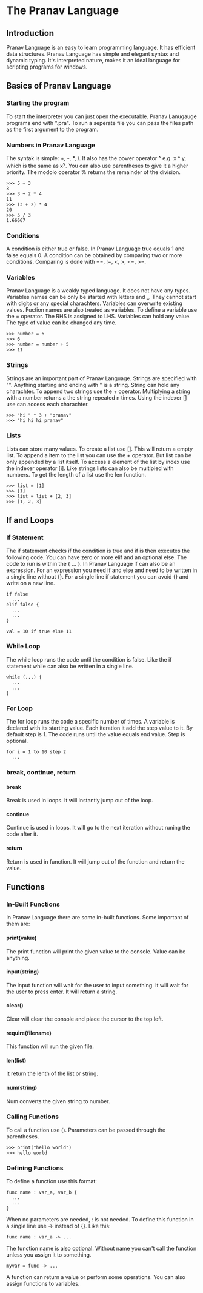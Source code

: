 # The Pranav Language

## Introduction
Pranav Language is an easy to learn programming language. It has efficient data structures. Pranav Language has simple and elegant syntax and dynamic typing. It's interpreted nature, makes it an ideal language for scripting programs for windows.

## Basics of Pranav Language

### Starting the program
To start the interpreter you can just open the executable. Pranav Lanugauge programs end with ".pra". To run a seperate file you can pass the files path as the first argument to the program.

### Numbers in Pranav Language
The syntak is simple: +, -, \*, /. It also has the power operator ^ e.g. x ^ y, which is the same as x<sup>y</sup>. You can also use parentheses to give it a higher priority. The modolo operator % returns the remainder of the division.
```
>>> 5 + 3
8
>>> 3 + 2 * 4
11
>>> (3 + 2) * 4
20
>>> 5 / 3
1.66667
```

### Conditions
A condition is either true or false. In Pranav Language true equals 1 and false equals 0. A condition can be obtained by comparing two or more conditions. Comparing is done with ==, !=, <, >, <=, >=.

### Variables
Pranav Language is a weakly typed language. It does not have any types. Variables names can be only be started with letters and \_. They cannot start with digits or any special charachters. Variables can overwrite existing values. Fuction names are also treated as variables. To define a variable use the = operator. The RHS is assigned to LHS. Variables can hold any value. The type of value can be changed any time.
```
>>> number = 6
>>> 6
>>> number = number + 5
>>> 11
```

### Strings
Strings are an important part of Pranav Language. Strings are specified with "". Anything starting and ending with " is a string. String can hold any charachter. To append two strings use the + operator. Multiplying a string with a number returns a the string repeated n times. Using the indexer [] use can access each charachter.
```
>>> "hi " * 3 + "pranav"
>>> "hi hi hi pranav"
```

### Lists
Lists can store many values. To create a list use \[\]. This will return a empty list. To append a item to the list you can use the + operator. But list can be only appended by a list itself. To access a element of the list by index use the indexer operator \[i\]. Like strings lists can also be multipied with numbers. To get the length of a list use the len function.
```
>>> list = [1]
>>> [1]
>>> list = list + [2, 3]
>>> [1, 2, 3]
```

## If and Loops

### If Statement
The if statement checks if the condition is true and if is then executes the following code. You can have zero or more elif and an optional else. The code to run is within the { ... }. In Pranav Language if can also be an expression. For an expression you need if and else and need to be written in a single line without {}. For a single line if statement you can avoid {} and write on a new line.
```
if false
  ...
elif false {
  ...
  ...
}

val = 10 if true else 11
```

### While Loop
The while loop runs the code until the condition is false. Like the if statement while can also be written in a single line.
```
while (...) {
  ...
  ...
}
```

### For Loop
The for loop runs the code a specific number of times. A variable is declared with its starting value. Each iteration it add the step value to it. By default step is 1. The code runs until the value equals end value. Step is optional.
```
for i = 1 to 10 step 2
  ...
```

### break, continue, return

#### break
Break is used in loops. It will instantly jump out of the loop.

#### continue
Continue is used in loops. It will go to the next iteration without runing the code after it.

#### return
Return is used in function. It will jump out of the function and return the value.

## Functions

### In-Built Functions
In Pranav Language there are some in-built functions. Some important of them are:

#### print(value)
The print function will print the given value to the console. Value can be anything.

#### input(string)
The input function will wait for the user to input something. It will wait for the user to press enter. It will return a string.

#### clear()
Clear will clear the console and place the cursor to the top left.

#### require(filename)
This function will run the given file.

#### len(list)
It return the lenth of the list or string.

#### num(string)
Num converts the given string to number.

### Calling Functions
To call a function use (). Parameters can be passed through the parentheses.
```
>>> print("hello world")
>>> hello world
```

### Defining Functions
To define a function use this format:
```
func name : var_a, var_b {
  ...
  ...
}
```
When no parameters are needed, : is not needed. To define this function in a single line use -> instead of {}. Like this:
```
func name : var_a -> ...
```
The function name is also optional. Without name you can't call the function unless you assign it to something.
```
myvar = func -> ...
```
A function can return a value or perform some operations. You can also assign functions to variables.
